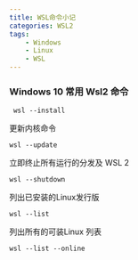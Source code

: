 ```yaml
---
title: WSL命令小记
categories: WSL2
tags:
    - Windows
    - Linux
    - WSL
---
```


### Windows 10 常用 Wsl2 命令

     wsl --install
更新内核命令

    wsl --update
立即终止所有运行的分发及 WSL 2

    wsl --shutdown
列出已安装的Linux发行版

    wsl --list
列出所有的可装Linux 列表

    wsl --list --online